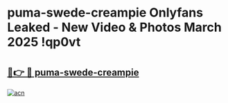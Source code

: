 # puma-swede-creampie Onlyfans Leaked - New Video & Photos March 2025 !qp0vt

# <h2><a href="https://xhmou4.iuczelnia.edu.pl?title=puma-swede-creampie&ref=qp0vt">🔗👉 🔴 puma-swede-creampie</a></h2>

[![acn](https://github.com/user-attachments/assets/0f9c940e-d8b0-45ae-aac7-cd30a18b3e1c)](https://xhmou4.iuczelnia.edu.pl?title=puma-swede-creampie&ref=qp0vt)

